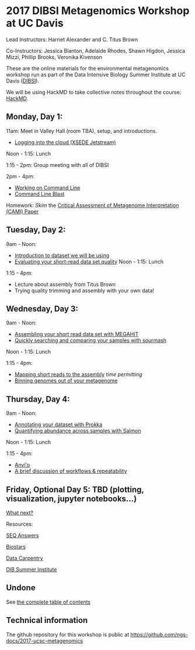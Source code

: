 # 2017 DIBSI Metagenomics Workshop at UC Davis

Lead Instructors: Harriet Alexander and C. Titus Brown

Co-Instructors: Jessica Blanton, Adelaide Rhodes, Shawn Higdon, Jessica Mizzi, Phillip Brooks, Veronika Kivenson  

These are the online materials for the environmental metagenomics workshop run as part of the Data Intensive Biology Summer Institute at UC Davis ([DIBSI](http://ivory.idyll.org/dibsi/)).

We will be using HackMD to take collective notes throughout the course:
[HackMD](https://hackmd.io/MzBmE4FYCMA4HYC08BMtSICwFMCGA2RWTfXRSABnAsxXAGNhJRcg).

## Monday, Day 1:
11am: Meet in Valley Hall (room TBA), setup, and introductions.
* [Logging into the cloud (XSEDE Jetstream)](jetstream/boot.html)

Noon - 1:15: Lunch

1:15 - 2pm: Group meeting with all of DIBSI

2pm - 4pm:
 * [Working on Command Line](command-line.html)
 * [Command Line Blast](running-command-line-blast.html)

Homework: *Skim* the [Critical Assessment of Metagenome Interpretation (CAMI) Paper](http://www.biorxiv.org/content/biorxiv/early/2017/01/09/099127.full.pdf)

## Tuesday, Day 2:
9am - Noon:
* [Introduction to dataset we will be using]()
* [Evaluating your short-read data set quality](quality.html)
Noon - 1:15: Lunch

1:15 - 4pm:
* Lecture about assembly from Titus Brown
* Trying quality trimming and assembly with your own data!

## Wednesday, Day 3:
9am - Noon:
* [Assembling your short read data set with MEGAHIT](assemble.html)
* [Quickly searching and comparing your samples with sourmash](sourmash.html)

Noon - 1:15: Lunch

1:15 - 4pm:
* [Mapping short reads to the assembly](mapping.html) *time permitting*
* [Binning genomes out of your metagenome](binning.html)

## Thursday, Day 4:
9am - Noon:
* [Annotating your dataset with Prokka](prokka_tutorial.html)
* [Quantifying abundance across samples with Salmon](salmon_tutorial.html)

Noon - 1:15: Lunch

1:15 - 4pm:

* [Anvi'o](anvio.html)
* [A brief discussion of workflows & repeatability](workflows.html)


## Friday, Optional Day 5: TBD (plotting, visualization, jupyter notebooks...)

[What next?](whatnext.html)

Resources:

[SEQ Answers](http://seqanswers.com/)

[Biostars](https://www.biostars.org/)

[Data Carpentry](http://www.datacarpentry.org/)

[DIB Summer Institute](http://ivory.idyll.org/dibsi/)

## Undone

See [the complete table of contents](toc.html)

## Technical information

The github repository for this workshop is public at
https://github.com/ngs-docs/2017-ucsc-metagenomics

